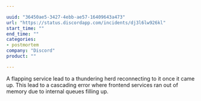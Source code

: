 ```yaml
---

uuid: "36450ae5-3427-4ebb-ae57-16409643a473"
url: "https://status.discordapp.com/incidents/dj3l6lw926kl"
start_time: ""
end_time: ""
categories:
- postmortem
company: "Discord"
product: ""

---
```


A flapping service lead to a thundering herd reconnecting to it once it came up. This lead to a cascading error where frontend services ran out of memory due to internal queues filling up.
